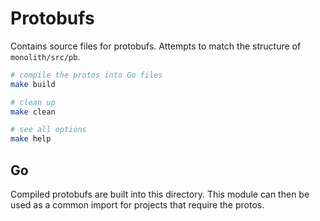 # Protobufs

Contains source files for protobufs. Attempts to match the structure of `monolith/src/pb`.

```sh
# compile the protos into Go files
make build

# clean up
make clean

# see all options
make help
```

## Go

Compiled protobufs are built into this directory. This module can then be used as a
common import for projects that require the protos.

